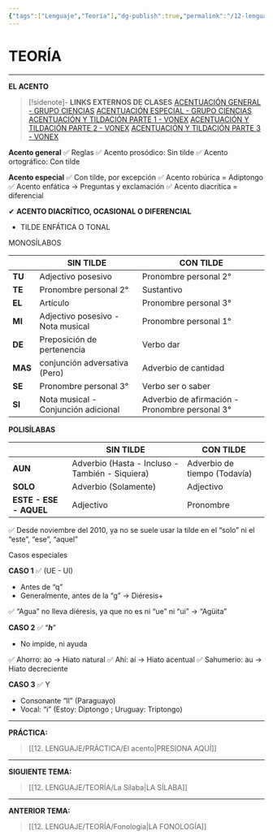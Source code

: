 ```yaml
---
{"tags":["Lenguaje","Teoría"],"dg-publish":true,"permalink":"/12-lenguaje/teoria/el-acento/","dgPassFrontmatter":true}
---
```


# TEORÍA
---
**EL ACENTO** 

>[!sidenote]- **LINKS EXTERNOS DE CLASES** 
>[ACENTUACIÓN GENERAL - GRUPO CIENCIAS](https://www.youtube.com/watch?v=H_O1TOAVNVI) 
>[ACENTUACIÓN ESPECIAL - GRUPO CIENCIAS](https://www.youtube.com/watch?v=76mM0Mx3c7c) 
>[ACENTUACIÓN Y TILDACIÓN PARTE 1 - VONEX](https://www.youtube.com/watch?v=2hCj_qYV1Pg) 
>[ACENTUACIÓN Y TILDACIÓN PARTE 2 - VONEX](https://www.youtube.com/watch?v=ffHaWi4OzX8) 
>[ACENTUACIÓN Y TILDACIÓN PARTE 3 - VONEX](https://www.youtube.com/watch?v=-4eARqPSD00)


**Acento general**
✅ Reglas
✅ Acento prosódico: Sin tilde
✅ Acento ortográfico: Con tilde

**Acento especial**
✅ Con tilde, por excepción
✅ Acento robúrica = Adiptongo
✅ Acento enfática → Preguntas y exclamación
✅ Acento diacrítica = diferencial

✔ **ACENTO DIACRÍTICO, OCASIONAL O DIFERENCIAL**
- TILDE ENFÁTICA O TONAL

MONOSÍLABOS

|     | SIN TILDE                           | CON TILDE                                      |
| --- | ----------------------------------- | ---------------------------------------------- |
| **TU**  | Adjectivo posesivo                  | Pronombre personal 2°                          |
| **TE**  | Pronombre personal 2°               | Sustantivo                                     |
| **EL**  | Artículo                            | Pronombre personal 3°                          |
| **MI**  | Adjectivo posesivo - Nota musical   | Pronombre personal 1°                          |
| **DE**  | Preposición de pertenencia          | Verbo dar                                      |
| **MAS** | conjunción adversativa (Pero)       | Adverbio de cantidad                           |
| **SE**  | Pronombre personal 3°               | Verbo ser o saber                              |
| **SI**  | Nota musical - Conjunción adicional | Adverbio de afirmación - Pronombre personal 3° |
**POLISÍLABAS**

|                    | SIN TILDE                                       | CON TILDE                    |
| ------------------ | ----------------------------------------------- | ---------------------------- |
| **AUN**                | Adverbio (Hasta - Incluso - También - Siquiera) | Adverbio de tiempo (Todavía) |
| **SOLO**               | Adverbio (Solamente)                            | Adjectivo                    |
| **ESTE - ESE - AQUEL** | Adjectivo                                       | Pronombre                    |

✅ Desde noviembre del 2010, ya no se suele usar la tilde en el “solo” ni el “este”, “ese”, “aquel”

Casos especiales

**CASO 1**
✅ (UE - UI)
- Antes de “q”
- Generalmente, antes de la “g” → Diéresis+

✅ “Agua” no lleva diéresis, ya que no es ni “ue” ni “ui” → “Agüita”

**CASO 2**
✅ “_____h_____”
- No impide, ni ayuda

✅ Ahorro: ao → Hiato natural
✅ Ahí: aí → Hiato acentual
✅ Sahumerio: au → Hiato decreciente

**CASO 3**
✅ Y
- Consonante “ll” (Paraguayo)
- Vocal: “i” (Estoy: Diptongo ; Uruguay: Triptongo)

---
**PRÁCTICA:** 
>[[12. LENGUAJE/PRÁCTICA/El acento\|PRESIONA AQUÍ]]

---
**SIGUIENTE TEMA:** 
>[[12. LENGUAJE/TEORÍA/La Sílaba\|LA SÍLABA]]

---
**ANTERIOR TEMA:** 
>[[12. LENGUAJE/TEORÍA/Fonología\|LA FONOLOGÍA]]
